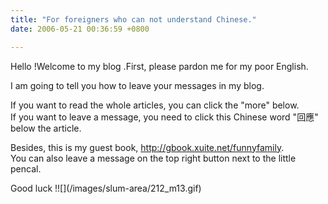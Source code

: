 ```yaml
---
title: "For foreigners who can not understand Chinese."
date: 2006-05-21 00:36:59 +0800

---
```


<p>Hello !Welcome to my blog .First, please pardon me for my poor English.</p><p>I am going to tell you how to leave your messages in my blog.</p><p>If you want to read the whole articles, you can click the &quot;more&quot; below.<br />If you want to leave a message, you need to click this Chinese word &quot;回應&quot; below the article.</p><p>Besides, this is my guest book, <a href="http://gbook.xuite.net/funnyfamily">http://gbook.xuite.net/funnyfamily</a>.<br />You can also leave a message on the top right button next to the little pencal.</p><p>Good luck !![](/images/slum-area/212_m13.gif)</p>
